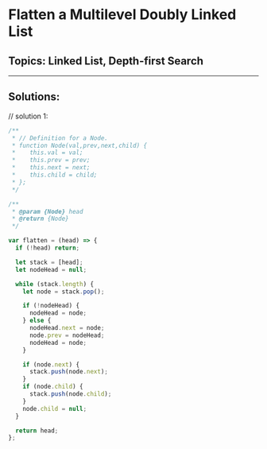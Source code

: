 # Flatten a Multilevel Doubly Linked List

## Topics: Linked List, Depth-first Search

---

## Solutions:

// solution 1:

```javascript
/**
 * // Definition for a Node.
 * function Node(val,prev,next,child) {
 *    this.val = val;
 *    this.prev = prev;
 *    this.next = next;
 *    this.child = child;
 * };
 */

/**
 * @param {Node} head
 * @return {Node}
 */

var flatten = (head) => {
  if (!head) return;

  let stack = [head];
  let nodeHead = null;

  while (stack.length) {
    let node = stack.pop();

    if (!nodeHead) {
      nodeHead = node;
    } else {
      nodeHead.next = node;
      node.prev = nodeHead;
      nodeHead = node;
    }

    if (node.next) {
      stack.push(node.next);
    }
    if (node.child) {
      stack.push(node.child);
    }
    node.child = null;
  }

  return head;
};
```
